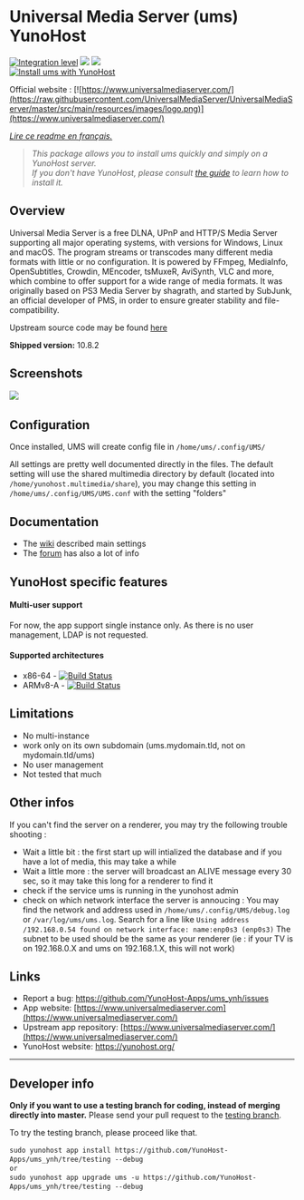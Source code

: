 # Universal Media Server (ums)  YunoHost


[![Integration level](https://dash.yunohost.org/integration/ums.svg)](https://dash.yunohost.org/appci/app/ums) ![](https://ci-apps.yunohost.org/ci/badges/ums.status.svg) ![](https://ci-apps.yunohost.org/ci/badges/ums.maintain.svg)  
[![Install ums with YunoHost](https://install-app.yunohost.org/install-with-yunohost.svg)](https://install-app.yunohost.org/?app=ums)

Official website : [![https://www.universalmediaserver.com/](https://raw.githubusercontent.com/UniversalMediaServer/UniversalMediaServer/master/src/main/resources/images/logo.png)](https://www.universalmediaserver.com/)

*[Lire ce readme en français.](./README_fr.md)*

> *This package allows you to install ums quickly and simply on a YunoHost server.  
If you don't have YunoHost, please consult [the guide](https://yunohost.org/#/install) to learn how to install it.*

## Overview

Universal Media Server is a free DLNA, UPnP and HTTP/S Media Server supporting all major operating systems, with versions for Windows, Linux and macOS.
The program streams or transcodes many different media formats with little or no configuration.
It is powered by FFmpeg, MediaInfo, OpenSubtitles, Crowdin, MEncoder, tsMuxeR, AviSynth, VLC and more, which combine to offer support for a wide range of media formats.
It was originally based on PS3 Media Server by shagrath, and started by SubJunk, an official developer of PMS, in order to ensure greater stability and file-compatibility.

Upstream source code may be found [here](https://github.com/UniversalMediaServer/UniversalMediaServer)

**Shipped version:** 10.8.2

## Screenshots

![](https://www.universalmediaserver.com/assets/img/web-interface.gif)

## Configuration

Once installed, UMS will create config file in `/home/ums/.config/UMS/`

All settings are pretty well documented directly in the files.
The default setting will use the shared multimedia directory by default (located into `/home/yunohost.multimedia/share`), you may change this setting in `/home/ums/.config/UMS/UMS.conf` with the setting "folders"



## Documentation

 * The [wiki](https://github.com/UniversalMediaServer/UniversalMediaServer/wiki) described main settings
 * The [forum](https://www.universalmediaserver.com/forum/) has also a lot of info


## YunoHost specific features

#### Multi-user support

For now, the app support single instance only.
As there is no user management, LDAP is not requested.


#### Supported architectures

* x86-64 - [![Build Status](https://ci-apps.yunohost.org/ci/logs/ums.svg)](https://ci-apps.yunohost.org/ci/apps/ums/)
* ARMv8-A - [![Build Status](https://ci-apps-arm.yunohost.org/ci/logs/ums.svg)](https://ci-apps-arm.yunohost.org/ci/apps/ums/)

## Limitations

 - No multi-instance
 - work only on its own subdomain (ums.mydomain.tld, not on mydomain.tld/ums)
 - No user management
 - Not tested that much


## Other infos

If you can't find the server on a renderer, you may try the following trouble shooting :
- Wait a little bit : the first start up will intialized the database and if you have a lot of media, this may take a while
- Wait a little more : the server will broadcast an ALIVE message every 30 sec, so it may take this long for a renderer to find it
- check if the service ums is running in the yunohost admin
- check on which network interface the server is annoucing : You may find the network and address used in `/home/ums/.config/UMS/debug.log` or `/var/log/ums/ums.log`. Search for a line like `Using address /192.168.0.54 found on network interface: name:enp0s3 (enp0s3)`
The subnet to be used should be the same as your renderer (ie : if your TV is on 192.168.0.X and ums on 192.168.1.X, this will not work)

## Links

 * Report a bug: https://github.com/YunoHost-Apps/ums_ynh/issues
 * App website: [https://www.universalmediaserver.com](https://www.universalmediaserver.com/)
 * Upstream app repository: [https://www.universalmediaserver.com/](https://www.universalmediaserver.com/)
 * YunoHost website: https://yunohost.org/

---

## Developer info

**Only if you want to use a testing branch for coding, instead of merging directly into master.**
Please send your pull request to the [testing branch](https://github.com/YunoHost-Apps/ums_ynh/tree/testing).

To try the testing branch, please proceed like that.
```
sudo yunohost app install https://github.com/YunoHost-Apps/ums_ynh/tree/testing --debug
or
sudo yunohost app upgrade ums -u https://github.com/YunoHost-Apps/ums_ynh/tree/testing --debug
```
